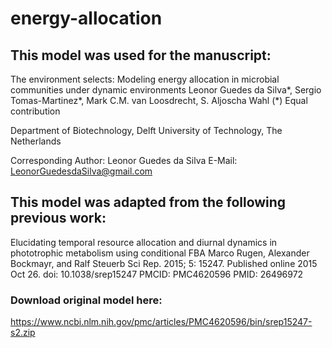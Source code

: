 # energy-allocation
## This model was used for the manuscript:
The environment selects: Modeling energy allocation in microbial communities under dynamic environments 
Leonor Guedes da Silva*, Sergio Tomas-Martinez*, Mark C.M. van Loosdrecht, S. Aljoscha Wahl
(*) Equal contribution

Department of Biotechnology, Delft University of Technology, The Netherlands

Corresponding Author: Leonor Guedes da Silva
E-Mail: LeonorGuedesdaSilva@gmail.com

## This model was adapted from the following previous work:
Elucidating temporal resource allocation and diurnal dynamics in phototrophic metabolism using conditional FBA
Marco Rugen, Alexander Bockmayr, and Ralf Steuerb
Sci Rep. 2015; 5: 15247.
Published online 2015 Oct 26. doi: 10.1038/srep15247
PMCID: PMC4620596
PMID: 26496972

### Download original model here:
https://www.ncbi.nlm.nih.gov/pmc/articles/PMC4620596/bin/srep15247-s2.zip